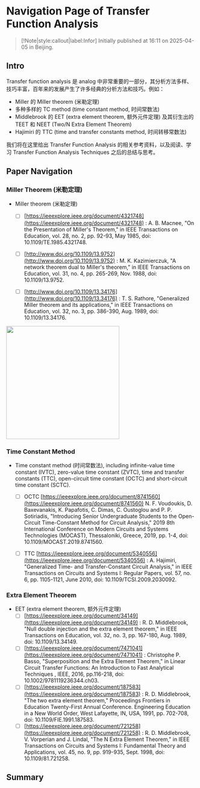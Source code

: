 # Navigation Page of Transfer Function Analysis

> [!Note|style:callout|label:Infor]
Initially published at 16:11 on 2025-04-05 in Beijing.

## Intro

Transfer function analysis 是 analog 中非常重要的一部分，其分析方法多样、技巧丰富，百年来的发展产生了许多经典的分析方法和技巧。例如：
- Miller 的 Miller theorem (米勒定理)
- 多种多样的 TC method (time constant method, 时间常数法)
- Middlebrook 的 EET (extra element theorem, 额外元件定理) 及其衍生出的 TEET 和 NEET (Two/N Extra Element Theorem)
- Hajimiri 的 TTC (time and transfer constants method, 时间转移常数法)


我们将在这里给出 Transfer Function Analysis 的相关参考资料，以及阅读、学习 Transfer Function Analysis Techniques 之后的总结与思考。


## Paper Navigation

### Miller Theorem (米勒定理)

- Miller theorem (米勒定理)
    - [ ] [https://ieeexplore.ieee.org/document/4321748](https://ieeexplore.ieee.org/document/4321748) : A. B. Macnee, "On the Presentation of Miller's Theorem," in IEEE Transactions on Education, vol. 28, no. 2, pp. 92-93, May 1985, doi: 10.1109/TE.1985.4321748.
    - [ ] [http://www.doi.org/10.1109/13.9752](http://www.doi.org/10.1109/13.9752) : M. K. Kazimierczuk, "A network theorem dual to Miller's theorem," in IEEE Transactions on Education, vol. 31, no. 4, pp. 265-269, Nov. 1988, doi: 10.1109/13.9752.
    - [ ] [http://www.doi.org/10.1109/13.34176](http://www.doi.org/10.1109/13.34176) : T. S. Rathore, "Generalized Miller theorem and its applications," in IEEE Transactions on Education, vol. 32, no. 3, pp. 386-390, Aug. 1989, doi: 10.1109/13.34176.



<div class="center"><img width=300px src="https://imagebank-0.oss-cn-beijing.aliyuncs.com/VS-PicGo/2025-04-05-16-01-53_Navigation and Summary (Transfer Function Analysis).png"/></div>

### Time Constant Method

- Time constant method (时间常数法), including infinite-value time constant (IVTC), zero-value time constant (ZVTC), time and transfer constants (TTC), open-circuit time constant (OCTC) and short-circuit time constant (SCTC).
    - [ ] OCTC [https://ieeexplore.ieee.org/document/8741560](https://ieeexplore.ieee.org/document/8741560) N. F. Voudoukis, D. Baxevanakis, K. Papafotis, C. Dimas, C. Oustoglou and P. P. Sotiriadis, "Introducing Senior Undergraduate Students to the Open-Circuit Time-Constant Method for Circuit Analysis," 2019 8th International Conference on Modern Circuits and Systems Technologies (MOCAST), Thessaloniki, Greece, 2019, pp. 1-4, doi: 10.1109/MOCAST.2019.8741560.
    - [ ] TTC [https://ieeexplore.ieee.org/document/5340556](https://ieeexplore.ieee.org/document/5340556) : A. Hajimiri, "Generalized Time- and Transfer-Constant Circuit Analysis," in IEEE Transactions on Circuits and Systems I: Regular Papers, vol. 57, no. 6, pp. 1105-1121, June 2010, doi: 10.1109/TCSI.2009.2030092.



### Extra Element Theorem

- EET (extra element theorem, 额外元件定理)
    - [ ] [https://ieeexplore.ieee.org/document/34149](https://ieeexplore.ieee.org/document/34149) : R. D. Middlebrook, "Null double injection and the extra element theorem," in IEEE Transactions on Education, vol. 32, no. 3, pp. 167-180, Aug. 1989, doi: 10.1109/13.34149.
    - [ ] [https://ieeexplore.ieee.org/document/7471041](https://ieeexplore.ieee.org/document/7471041) : Christophe P. Basso, "Superposition and the Extra Element Theorem," in Linear Circuit Transfer Functions: An Introduction to Fast Analytical Techniques , IEEE, 2016, pp.116-218, doi: 10.1002/9781119236344.ch03.
    - [ ] [https://ieeexplore.ieee.org/document/187583](https://ieeexplore.ieee.org/document/187583) : R. D. Middlebrook, "The two extra element theorem," Proceedings Frontiers in Education Twenty-First Annual Conference. Engineering Education in a New World Order, West Lafayette, IN, USA, 1991, pp. 702-708, doi: 10.1109/FIE.1991.187583.
    - [ ] [https://ieeexplore.ieee.org/document/721258](https://ieeexplore.ieee.org/document/721258) : R. D. Middlebrook, V. Vorperian and J. Lindal, "The N Extra Element Theorem," in IEEE Transactions on Circuits and Systems I: Fundamental Theory and Applications, vol. 45, no. 9, pp. 919-935, Sept. 1998, doi: 10.1109/81.721258.

## Summary


